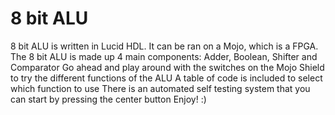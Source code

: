# 8 bit ALU

8 bit ALU is written in Lucid HDL. It can be ran on a Mojo, which is a FPGA. 
The 8 bit ALU is made up 4 main components: Adder, Boolean, Shifter and Comparator
Go ahead and play around with the switches on the Mojo Shield to try the different functions of the ALU
A table of code is included to select which function to use
There is an automated self testing system that you can start by pressing the center button
Enjoy! :)